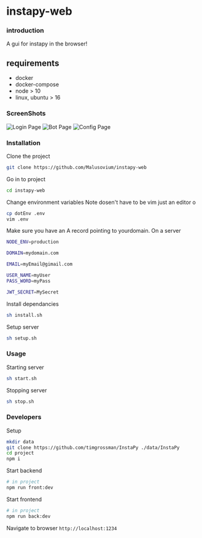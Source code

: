 # instapy-web

### introduction

A gui for instapy in the browser!

## requirements

* docker
* docker-compose
* node > 10
* linux, ubuntu > 16

### ScreenShots

![Login Page](https://github.com/Malusovium/instapy-web/login.png)
![Bot Page](https://github.com/Malusovium/instapy-web/bot.png)
![Config Page](https://github.com/Malusovium/instapy-web/config.png)

### Installation

Clone the project
```sh
git clone https://github.com/Malusovium/instapy-web
```

Go in to project
```sh
cd instapy-web
```

Change environment variables
Note dosen't have to be vim just an editor o
```sh
cp dotEnv .env
vim .env
```

Make sure you have an A record pointing to yourdomain.
On a server
```sh
NODE_ENV=production

DOMAIN=mydomain.com

EMAIL=myEmail@gimail.com

USER_NAME=myUser
PASS_WORD=myPass

JWT_SECRET=MySecret
```

Install dependancies
```sh
sh install.sh
```

Setup server
```sh
sh setup.sh
```

### Usage

Starting server
```sh
sh start.sh
```

Stopping server
```sh
sh stop.sh
```

### Developers

Setup
```sh
mkdir data
git clone https://github.com/timgrossman/InstaPy ./data/InstaPy
cd project
npm i
```

Start backend
```sh
# in project
npm run front:dev
```

Start frontend
```sh
# in project
npm run back:dev
```

Navigate to browser
`http://localhost:1234`
